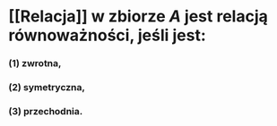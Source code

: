 # [[Relacja]] w zbiorze $A$ jest **relacją równoważności**, jeśli jest:
### (1) zwrotna,
### (2) symetryczna,
### (3) przechodnia.

